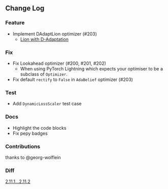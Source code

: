 ## Change Log

### Feature

* Implement DAdaptLion optimizer (#203)
  * [Lion with D-Adaptation](https://github.com/facebookresearch/dadaptation/blob/main/dadaptation/dadapt_lion.py)

### Fix

* Fix Lookahead optimizer (#200, #201, #202)
  * When using PyTorch Lightning which expects your optimiser to be a subclass of `Optimizer`.
* Fix default `rectify` to `False` in `AdaBelief` optimizer (#203)

### Test

* Add `DynamicLossScaler` test case

### Docs

* Highlight the code blocks
* Fix pepy badges

### Contributions

thanks to @georg-wolflein

### Diff

[2.11.1...2.11.2](https://github.com/kozistr/pytorch_optimizer/compare/v2.11.1...v2.11.2)
